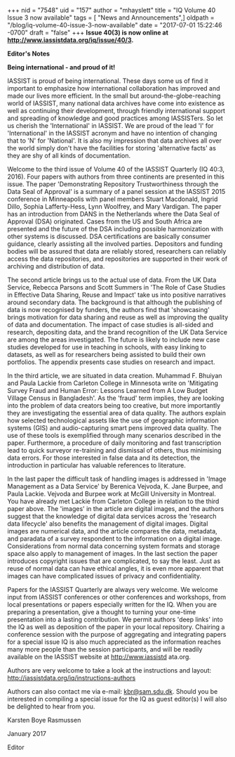 +++
nid = "7548"
uid = "157"
author = "mhayslett"
title = "IQ Volume 40 Issue 3 now available"
tags = [ "News and Announcements",]
oldpath = "/blog/iq-volume-40-issue-3-now-available"
date = "2017-07-01 15:22:46 -0700"
draft = "false"
+++
**Issue 40(3) is now online at
<http://www.iassistdata.org/iq/issue/40/3>.**

**Editor's Notes**

**Being international - and proud of it!**

IASSIST is proud of being international. These days some us of find it
important to emphasize how international collaboration has improved and
made our lives more efficient. In the small but
around-the-globe-reaching world of IASSIST, many national data archives
have come into existence as well as continuing their development,
through friendly international support and spreading of knowledge and
good practices among IASSISTers. So let us cherish the 'International'
in IASSIST. We are proud of the lead 'I' for 'International' in the
IASSIST acronym and have no intention of changing that to 'N' for
'National'. It is also my impression that data archives all over the
world simply don't have the facilities for storing 'alternative
facts' as they are shy of all kinds of documentation.

Welcome to the third issue of Volume 40 of the IASSIST Quarterly (IQ
40:3, 2016). Four papers with authors from three continents are
presented in this issue. The paper 'Demonstrating Repository
Trustworthiness through the Data Seal of Approval' is a summary of a
panel session at the IASSIST 2015 conference in Minneapolis with panel
members Stuart Macdonald, Ingrid Dillo, Sophia Lafferty-Hess, Lynn
Woolfrey, and Mary Vardigan. The paper has an introduction from DANS in
the Netherlands where the Data Seal of Approval (DSA) originated. Cases
from the US and South Africa are presented and the future of the DSA
including possible harmonization with other systems is discussed. DSA
certifications are basically consumer guidance, clearly assisting all
the involved parties. Depositors and funding bodies will be assured that
data are reliably stored, researchers can reliably access the data
repositories, and repositories are supported in their work of archiving
and distribution of data.

The second article brings us to the actual use of data. From the UK Data
Service, Rebecca Parsons and Scott Summers in 'The Role of Case Studies
in Effective Data Sharing, Reuse and Impact' take us into positive
narratives around secondary data. The background is that although the
publishing of data is now recognised by funders, the authors find that
'showcasing' brings motivation for data sharing and reuse as well as
improving the quality of data and documentation. The impact of case
studies is all-sided and research, depositing data, and the brand
recognition of the UK Data Service are among the areas investigated. The
future is likely to include new case studies developed for use in
teaching in schools, with easy linking to datasets, as well as for
researchers being assisted to build their own portfolios. The appendix
presents case studies on research and impact.

In the third article, we are situated in data creation. Muhammad F.
Bhuiyan and Paula Lackie from Carleton College in Minnesota write on
'Mitigating Survey Fraud and Human Error: Lessons Learned from A Low
Budget Village Census in Bangladesh'. As the 'fraud' term implies,
they are looking into the problem of data creators being too creative,
but more importantly they are investigating the essential area of data
quality. The authors explain how selected technological assets like the
use of geographic information systems (GIS) and audio-capturing smart
pens improved data quality. The use of these tools is exemplified
through many scenarios described in the paper. Furthermore, a procedure
of daily monitoring and fast transcription lead to quick surveyor
re-training and dismissal of others, thus minimising data errors. For
those interested in false data and its detection, the introduction in
particular has valuable references to literature.

In the last paper the difficult task of handling images is addressed in
'Image Management as a Data Service' by Berenica Vejvoda, K. Jane
Burpee, and Paula Lackie. Vejvoda and Burpee work at McGill University
in Montreal. You have already met Lackie from Carleton College in
relation to the third paper above. The 'images' in the article are
digital images, and the authors suggest that the knowledge of digital
data services across the 'research data lifecycle' also benefits the
management of digital images. Digital images are numerical data, and the
article compares the data, metadata, and paradata of a survey respondent
to the information on a digital image. Considerations from normal data
concerning system formats and storage space also apply to management of
images. In the last section the paper introduces copyright issues that
are complicated, to say the least. Just as reuse of normal data can have
ethical angles, it is even more apparent that images can have
complicated issues of privacy and confidentiality.

Papers for the IASSIST Quarterly are always very welcome. We welcome
input from IASSIST conferences or other conferences and workshops, from
local presentations or papers especially written for the IQ. When you
are preparing a presentation, give a thought to turning your one-time
presentation into a lasting contribution. We permit authors 'deep
links' into the IQ as well as deposition of the paper in your local
repository. Chairing a conference session with the purpose of
aggregating and integrating papers for a special issue IQ is also much
appreciated as the information reaches many more people than the session
participants, and will be readily available on the IASSIST website at
http://www.iassistd ata.org.

Authors are very welcome to take a look at the instructions and layout:
http://iassistdata.org/iq/instructions-authors

Authors can also contact me via e-mail: kbr@sam.sdu.dk. Should you be
interested in compiling a special issue for the IQ as guest editor(s) I
will also be delighted to hear from you.

Karsten Boye Rasmussen

January 2017

Editor
